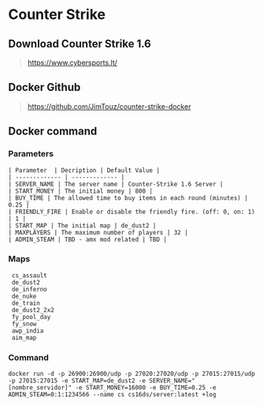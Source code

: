 # Counter Strike

## Download Counter Strike 1.6
     
  > https://www.cybersports.lt/

## Docker Github
> https://github.com/JimTouz/counter-strike-docker

## Docker command
  
  ### Parameters
    
    | Parameter  | Decription | Default Value |
    | ------------- | ------------- |
    | SERVER_NAME | The server name | Counter-Strike 1.6 Server |
    | START_MONEY | The initial money | 800 |  
    | BUY_TIME | The allowed time to buy items in each round (minutes) | 0.25 |
    | FRIENDLY_FIRE | Enable or disable the friendly fire. (off: 0, on: 1) | 1 | 
    | START_MAP | The initial map | de_dust2 |
    | MAXPLAYERS | The maximum number of players | 32 | 
    | ADMIN_STEAM | TBD - amx mod related | TBD |
  
  ### Maps
  
     cs_assault
     de_dust2
     de_inferno
     de_nuke
     de_train
     de_dust2_2x2
     fy_pool_day
     fy_snow
     awp_india
     aim_map
  
  ### Command 
  
  ```
  docker run -d -p 26900:26900/udp -p 27020:27020/udp -p 27015:27015/udp -p 27015:27015 -e START_MAP=de_dust2 -e SERVER_NAME="[nombre_servidor]" -e START_MONEY=16000 -e BUY_TIME=0.25 -e ADMIN_STEAM=0:1:1234566 --name cs cs16ds/server:latest +log
  ```
